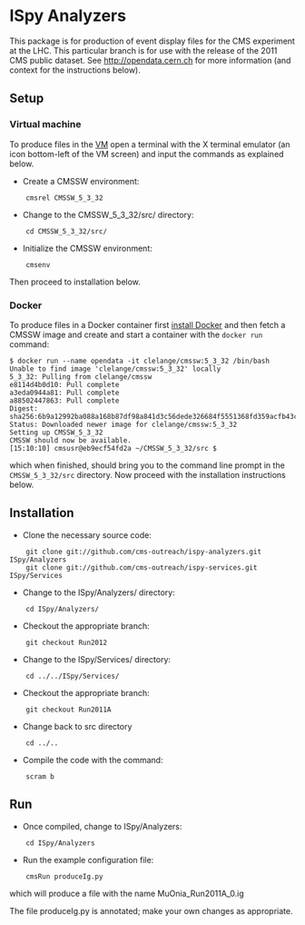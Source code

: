 # ISpy Analyzers

This package is for production of event display files for the CMS experiment
at the LHC. This particular branch is for use with the release of the 2011 CMS public dataset. 
See http://opendata.cern.ch for more information (and context for the instructions below).

## Setup

### Virtual machine

To produce files in the [VM](http://opendata.cern.ch/record/252) open a terminal with the X terminal emulator (an icon bottom-left of the VM screen)
and input the commands as explained below.

* Create a CMSSW environment: 

```
    cmsrel CMSSW_5_3_32
```

* Change to the CMSSW_5_3_32/src/ directory:

```
    cd CMSSW_5_3_32/src/
```
* Initialize the CMSSW environment:

```
    cmsenv
```

Then proceed to installation below.

### Docker

To produce files in a Docker container first [install Docker](https://docs.docker.com/install/) and then fetch a CMSSW image and create and start a container with the `docker run` command:

```
$ docker run --name opendata -it clelange/cmssw:5_3_32 /bin/bash
Unable to find image 'clelange/cmssw:5_3_32' locally
5_3_32: Pulling from clelange/cmssw
e8114d4b0d10: Pull complete 
a3eda0944a81: Pull complete 
a88502447863: Pull complete 
Digest: sha256:6b9a12992ba088a168b87df98a841d3c56dede326684f5551368fd359acfb43c
Status: Downloaded newer image for clelange/cmssw:5_3_32
Setting up CMSSW_5_3_32
CMSSW should now be available.
[15:10:10] cmsusr@eb9ecf54fd2a ~/CMSSW_5_3_32/src $
```

which when finished, should bring you to the command line prompt in the `CMSSW_5_3_32/src` directory. Now proceed with the installation instructions below.

## Installation

* Clone the necessary source code:

```
    git clone git://github.com/cms-outreach/ispy-analyzers.git ISpy/Analyzers 
    git clone git://github.com/cms-outreach/ispy-services.git ISpy/Services
```

* Change to the ISpy/Analyzers/ directory:

```
    cd ISpy/Analyzers/ 
```

* Checkout the appropriate branch:

```
    git checkout Run2012 
```

* Change to the ISpy/Services/ directory:

```
    cd ../../ISpy/Services/ 
```

* Checkout the appropriate branch:

```
    git checkout Run2011A
```

* Change back to src directory

```
    cd ../.. 
```

* Compile the code with the command:

```
    scram b
```

## Run

* Once compiled, change to ISpy/Analyzers:

```
    cd ISpy/Analyzers
```

* Run the example configuration file:

```
    cmsRun produceIg.py
```

which will produce a file with the name MuOnia_Run2011A_0.ig

The file produceIg.py is annotated; make your own changes as appropriate.
